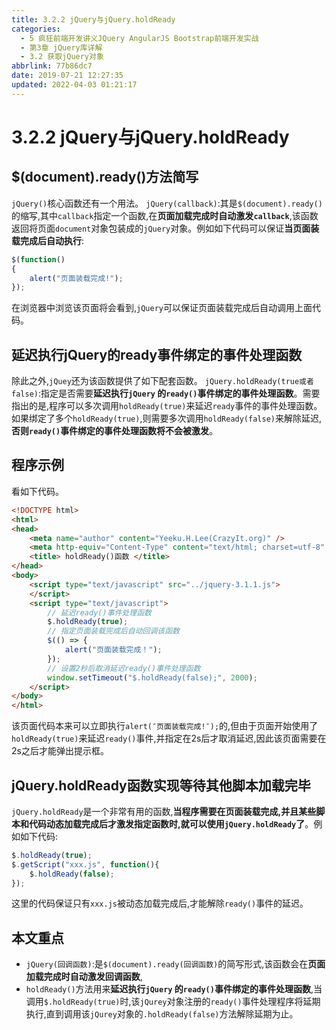 ```yaml
---
title: 3.2.2 jQuery与jQuery.holdReady
categories: 
  - 5 疯狂前端开发讲义JQuery AngularJS Bootstrap前端开发实战
  - 第3章 jQuery库详解
  - 3.2 获取jQuery对象
abbrlink: 77b86dc7
date: 2019-07-21 12:27:35
updated: 2022-04-03 01:21:17
---
```

# 3.2.2 jQuery与jQuery.holdReady #
## $(document).ready()方法简写 ##
`jQuery()`核心函数还有一个用法。
`jQuery(callback)`:其是`$(document).ready()`的缩写,其中`callback`指定一个函数,在**页面加载完成时自动激发`callback`**,该函数返回将页面`document`对象包装成的`jQuery`对象。例如如下代码可以保证**当页面装载完成后自动执行**:
```javascript
$(function()
{
    alert("页面装载完成!");
});
```
在浏览器中浏览该页面将会看到,`jQuery`可以保证页面装载完成后自动调用上面代码。
## 延迟执行jQuery的ready事件绑定的事件处理函数 ##
除此之外,`jQuey`还为该函数提供了如下配套函数。
`jQuery.holdReady(true或者false)`:指定是否需要**延迟执行`jQuery` 的`ready()`事件绑定的事件处理函数**。需要指出的是,程序可以多次调用`holdReady(true)`来延迟`ready`事件的事件处理函数。如果绑定了多个`holdReady(true)`,则需要多次调用`holdReady(false)`来解除延迟,**否则`ready()`事件绑定的事件处理函数将不会被激发**。

## 程序示例 ##
看如下代码。
```html
<!DOCTYPE html>
<html>
<head>
    <meta name="author" content="Yeeku.H.Lee(CrazyIt.org)" />
    <meta http-equiv="Content-Type" content="text/html; charset=utf-8" />
    <title> holdReady()函数 </title>
</head>
<body>
    <script type="text/javascript" src="../jquery-3.1.1.js">
    </script>
    <script type="text/javascript">
        // 延迟ready()事件处理函数
        $.holdReady(true);
        // 指定页面装载完成后自动回调该函数
        $(() => {
            alert("页面装载完成！");
        });
        // 设置2秒后取消延迟ready()事件处理函数
        window.setTimeout("$.holdReady(false);", 2000);
    </script>
</body>
</html>
```
该页面代码本来可以立即执行`alert(″页面装载完成!″);`的,但由于页面开始使用了`holdReady(true)`来延迟`ready()`事件,并指定在2s后才取消延迟,因此该页面需要在2s之后才能弹出提示框。
## jQuery.holdReady函数实现等待其他脚本加载完毕 ##
`jQuery.holdReady`是一个非常有用的函数,**当程序需要在页面装载完成,并且某些脚本和代码动态加载完成后才激发指定函数时,就可以使用`jQuery.holdReady`了**。例如如下代码:
```javascript
$.holdReady(true);
$.getScript("xxx.js", function(){
    $.holdReady(false);
});
```
这里的代码保证只有`xxx.js`被动态加载完成后,才能解除`ready()`事件的延迟。
## 本文重点 ##
- `jQuery(回调函数)`:是`$(document).ready(回调函数)`的简写形式,该函数会在**页面加载完成时自动激发回调函数**,
- `holdReady()`方法用来**延迟执行`jQuery` 的`ready()`事件绑定的事件处理函数**,当调用`$.holdReady(true)`时,该`jQurey`对象注册的`ready()`事件处理程序将延期执行,直到调用该`jQurey`对象的`.holdReady(false)`方法解除延期为止。

